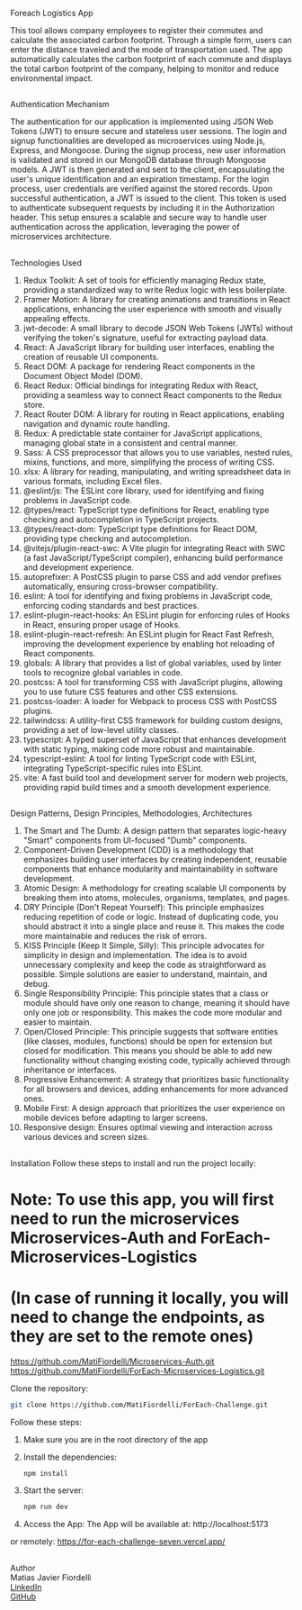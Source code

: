 Foreach Logistics App

This tool allows company employees to register their commutes and calculate the associated carbon footprint. Through a simple form, users can enter the distance traveled and the mode of transportation used. The app automatically calculates the carbon footprint of each commute and displays the total carbon footprint of the company, helping to monitor and reduce environmental impact.

##

Authentication Mechanism

The authentication for our application is implemented using JSON Web Tokens (JWT) to ensure secure and stateless user sessions. The login and signup functionalities are developed as microservices using Node.js, Express, and Mongoose. During the signup process, new user information is validated and stored in our MongoDB database through Mongoose models. A JWT is then generated and sent to the client, encapsulating the user's unique identification and an expiration timestamp. For the login process, user credentials are verified against the stored records. Upon successful authentication, a JWT is issued to the client. This token is used to authenticate subsequent requests by including it in the Authorization header. This setup ensures a scalable and secure way to handle user authentication across the application, leveraging the power of microservices architecture.

##

Technologies Used

1. Redux Toolkit: A set of tools for efficiently managing Redux state, providing a standardized way to write Redux logic with less boilerplate.
2. Framer Motion: A library for creating animations and transitions in React applications, enhancing the user experience with smooth and visually appealing effects.
3. jwt-decode: A small library to decode JSON Web Tokens (JWTs) without verifying the token's signature, useful for extracting payload data.
4. React: A JavaScript library for building user interfaces, enabling the creation of reusable UI components.
5. React DOM: A package for rendering React components in the Document Object Model (DOM).
6. React Redux: Official bindings for integrating Redux with React, providing a seamless way to connect React components to the Redux store.
7. React Router DOM: A library for routing in React applications, enabling navigation and dynamic route handling.
8. Redux: A predictable state container for JavaScript applications, managing global state in a consistent and central manner.
9. Sass: A CSS preprocessor that allows you to use variables, nested rules, mixins, functions, and more, simplifying the process of writing CSS.
10. xlsx: A library for reading, manipulating, and writing spreadsheet data in various formats, including Excel files.
11. @eslint/js: The ESLint core library, used for identifying and fixing problems in JavaScript code.
12. @types/react: TypeScript type definitions for React, enabling type checking and autocompletion in TypeScript projects.
13. @types/react-dom: TypeScript type definitions for React DOM, providing type checking and autocompletion.
14. @vitejs/plugin-react-swc: A Vite plugin for integrating React with SWC (a fast JavaScript/TypeScript compiler), enhancing build performance and development experience.
15. autoprefixer: A PostCSS plugin to parse CSS and add vendor prefixes automatically, ensuring cross-browser compatibility.
16. eslint: A tool for identifying and fixing problems in JavaScript code, enforcing coding standards and best practices.
17. eslint-plugin-react-hooks: An ESLint plugin for enforcing rules of Hooks in React, ensuring proper usage of Hooks.
18. eslint-plugin-react-refresh: An ESLint plugin for React Fast Refresh, improving the development experience by enabling hot reloading of React components.
19. globals: A library that provides a list of global variables, used by linter tools to recognize global variables in code.
20. postcss: A tool for transforming CSS with JavaScript plugins, allowing you to use future CSS features and other CSS extensions.
21. postcss-loader: A loader for Webpack to process CSS with PostCSS plugins.
22. tailwindcss: A utility-first CSS framework for building custom designs, providing a set of low-level utility classes.
23. typescript: A typed superset of JavaScript that enhances development with static typing, making code more robust and maintainable.
24. typescript-eslint: A tool for linting TypeScript code with ESLint, integrating TypeScript-specific rules into ESLint.
25. vite: A fast build tool and development server for modern web projects, providing rapid build times and a smooth development experience.


##


Design Patterns, Design Principles, Methodologies, Architectures
1. The Smart and The Dumb: A design pattern that separates logic-heavy "Smart" components from UI-focused "Dumb" components.
2. Component-Driven Development (CDD) is a methodology that emphasizes building user interfaces by creating independent, reusable components that enhance modularity and maintainability in software development.
3. Atomic Design: A methodology for creating scalable UI components by breaking them into atoms, molecules, organisms, templates, 
and pages.
4. DRY Principle (Don't Repeat Yourself): This principle emphasizes reducing repetition of code or logic. Instead of duplicating code, 
you should abstract it into a single place and reuse it. This makes the code more maintainable and reduces the risk of errors.
5. KISS Principle (Keep It Simple, Silly): This principle advocates for simplicity in design and implementation. The idea is to avoid 
unnecessary complexity and keep the code as straightforward as possible. Simple solutions are easier to understand, maintain, and debug.
6. Single Responsibility Principle: This principle states that a class or module should have only one reason to change, meaning it 
should have only one job or responsibility. This makes the code more modular and easier to maintain.
7. Open/Closed Principle: This principle suggests that software entities (like classes, modules, functions) should be open for extension 
but closed for modification. This means you should be able to add new functionality without changing existing code, typically achieved 
through inheritance or interfaces.
8. Progressive Enhancement: A strategy that prioritizes basic functionality for all browsers and devices, adding enhancements for more advanced ones.
9. Mobile First: A design approach that prioritizes the user experience on mobile devices before adapting to larger screens.
10. Responsive design: Ensures optimal viewing and interaction across various devices and screen sizes.


##


Installation
Follow these steps to install and run the project locally:

# Note: To use this app, you will first need to run the microservices Microservices-Auth and ForEach-Microservices-Logistics
# (In case of running it locally, you will need to change the endpoints, as they are set to the remote ones)
   https://github.com/MatiFiordelli/Microservices-Auth.git
   https://github.com/MatiFiordelli/ForEach-Microservices-Logistics.git


Clone the repository:
   ```bash
   git clone https://github.com/MatiFiordelli/ForEach-Challenge.git
   ```

Follow these steps:
1. Make sure you are in the root directory of the app

2. Install the dependencies:
   ```bash
   npm install
   ```

3. Start the server:
   ```bash
   npm run dev
   ```

4. Access the App: The App will be available at: 
http://localhost:5173

or remotely:
https://for-each-challenge-seven.vercel.app/


##


Author  
Matias Javier Fiordelli  
[LinkedIn](https://www.linkedin.com/in/matiasfiordelli/)  
[GitHub](https://github.com/MatiFiordelli)